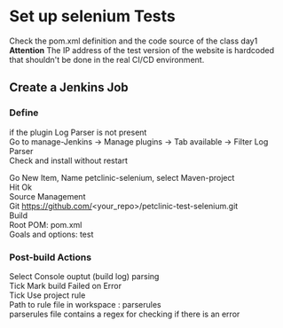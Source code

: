 # Set up selenium Tests
Check the pom.xml definition and the code source of the class day1 
**Attention** The IP address of the test version of the website is hardcoded that shouldn't 
be done in the real CI/CD environment.  
  
## Create a Jenkins Job
### Define 
if the plugin Log Parser is not present  
Go to manage-Jenkins -> Manage plugins -> Tab available -> Filter Log Parser   
Check and install without restart   
  
Go New Item, Name petclinic-selenium, select Maven-project  
Hit Ok  
Source Management   
Git  https://github.com/<your_repo>/petclinic-test-selenium.git  
Build  
Root POM: pom.xml  
Goals and options: test   
  
### Post-build Actions   
Select Console ouptut (build log) parsing  
Tick Mark build Failed on Error  
Tick Use project rule  
Path to rule file in workspace :  parserules   
parserules file contains a regex for checking if there is an error 

